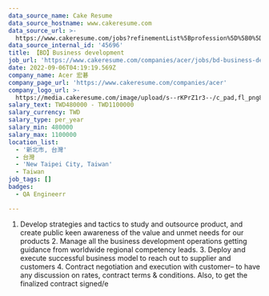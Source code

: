 ```yaml
---
data_source_name: Cake Resume
data_source_hostname: www.cakeresume.com
data_source_url: >-
  https://www.cakeresume.com/jobs?refinementList%5Bprofession%5D%5B0%5D=engineering_qa-engineer&refinementList%5Bsalary_currency%5D=TWD&range%5Bsalary_range%5D%5Bmin%5D=800096
data_source_internal_id: '45696'
title: 【BD】Business development
job_url: 'https://www.cakeresume.com/companies/acer/jobs/bd-business-development-8a5757'
date: 2022-09-06T04:19:19.569Z
company_name: Acer 宏碁
company_page_url: 'https://www.cakeresume.com/companies/acer'
company_logo_url: >-
  https://media.cakeresume.com/image/upload/s--rKPrZ1r3--/c_pad,fl_png8,h_200,w_200/v1644395664/yywz4g2l46qpuaaqa1ef.png
salary_text: TWD480000 - TWD1100000
salary_currency: TWD
salary_type: per_year
salary_min: 480000
salary_max: 1100000
location_list:
  - '新北市, 台灣'
  - 台灣
  - 'New Taipei City, Taiwan'
  - Taiwan
job_tags: []
badges:
  - QA Engineerr

---
```


1. Develop strategies and tactics to study and outsource product, and create public keen awareness of the value and unmet needs for our products 2. Manage all the business development operations getting guidance from worldwide regional competency leads. 3. Deploy and execute successful business model to reach out to supplier and customers 4. Contract negotiation and execution with customer– to have any discussion on rates, contract terms & conditions. Also, to get the finalized contract signed/e